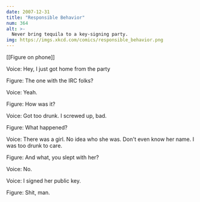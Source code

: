 ```yaml
---
date: 2007-12-31
title: "Responsible Behavior"
num: 364
alt: >-
  Never bring tequila to a key-signing party.
img: https://imgs.xkcd.com/comics/responsible_behavior.png
---
```

[[Figure on phone]]

Voice: Hey, I just got home from the party

Figure: The one with the IRC folks?

Voice: Yeah.

Figure: How was it?

Voice: Got too drunk. I screwed up, bad.

Figure: What happened?

Voice: There was a girl. No idea who she was. Don't even know her name. I was too drunk to care.

Figure: And what, you slept with her?

Voice: No.

Voice: I signed her public key.

Figure: Shit, man.

